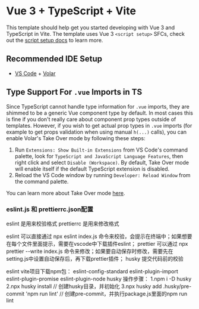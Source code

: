 # Vue 3 + TypeScript + Vite

This template should help get you started developing with Vue 3 and TypeScript in Vite. The template uses Vue 3 `<script setup>` SFCs, check out the [script setup docs](https://v3.vuejs.org/api/sfc-script-setup.html#sfc-script-setup) to learn more.

## Recommended IDE Setup

- [VS Code](https://code.visualstudio.com/) + [Volar](https://marketplace.visualstudio.com/items?itemName=johnsoncodehk.volar)

## Type Support For `.vue` Imports in TS

Since TypeScript cannot handle type information for `.vue` imports, they are shimmed to be a generic Vue component type by default. In most cases this is fine if you don't really care about component prop types outside of templates. However, if you wish to get actual prop types in `.vue` imports (for example to get props validation when using manual `h(...)` calls), you can enable Volar's Take Over mode by following these steps:

1. Run `Extensions: Show Built-in Extensions` from VS Code's command palette, look for `TypeScript and JavaScript Language Features`, then right click and select `Disable (Workspace)`. By default, Take Over mode will enable itself if the default TypeScript extension is disabled.
2. Reload the VS Code window by running `Developer: Reload Window` from the command palette.

You can learn more about Take Over mode [here](https://github.com/johnsoncodehk/volar/discussions/471).

### eslint.js 和 prettierrc.json配置

eslint 是用来校验格式
prettierrc 是用来修改格式

eslint 可以直接通过 npx eslint index.js 命令来校验，会提示在终端中；如果想要在每个文件里面提示，需要在vscode中下载插件eslint；
prettier 可以通过 npx prettier --write index.js 命令来修改；如果要自动保存时修改，需要先在setting.js中设置自动保存后，再下载prettier插件；
husky 提交代码前的校验

eslint vite项目下载npm包：
eslint-config-standard eslint-plugin-import eslint-plugin-promise eslint-plugin-node
husky 操作步骤：
1.npm i -D husky
2.npx husky install // 创建husky目录，并初始化
3.npx husky add .husky/pre-commit 'npm run lint' // 创建pre-commit，并执行package.js里面的npm run lint
